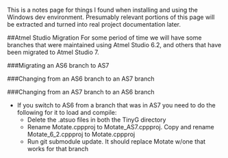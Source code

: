 This is a notes page for things I found when installing and using the Windows dev environment. Presumably relevant portions of this page will be extracted and turned into real project documentation later.

##Atmel Studio Migration
For some period of time we will have some branches that were maintained using Atmel Studio 6.2, and others that have been migrated to Atmel Studio 7.

###Migrating an AS6 branch to AS7

###Changing from an AS6 branch to an AS7 branch 

###Changing from an AS7 branch to an AS6 branch 
 
- If you switch to AS6 from a branch that was in AS7 you need to do the following for it to load and compile:
  - Delete the .atsuo files in both the TinyG directory
  - Rename Motate.cppproj to Motate_AS7.cppproj. Copy and rename Motate_6_2.cppproj to Motate.cppproj
  - Run git submodule update. It should replace Motate w/one that works for that branch

